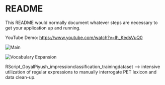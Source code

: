 # README #

This README would normally document whatever steps are necessary to get your application up and running.

YouTube Demo: https://www.youtube.com/watch?v=lh_KedsVuQ0

![Main](https://github.com/YushG/AdaptiveLearning/assets/13268822/79e4e8d2-23e3-4ace-a1e0-e0ccd78a2132)
  
![Vocabulary Expansion](https://github.com/YushG/AdaptiveLearning/assets/13268822/d57227e3-093f-46f8-97e6-521ff3ffa605)

RScript_GoyalPiyush_impressionclassification_trainingdataset --> intensive utilization of regular expressions to manually interrogate PET lexicon and data clean-up.

